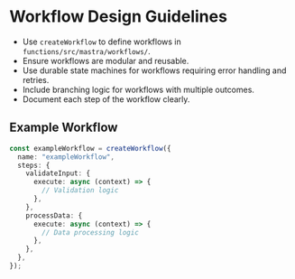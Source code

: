 # Workflow Design Guidelines

- Use `createWorkflow` to define workflows in `functions/src/mastra/workflows/`.
- Ensure workflows are modular and reusable.
- Use durable state machines for workflows requiring error handling and retries.
- Include branching logic for workflows with multiple outcomes.
- Document each step of the workflow clearly.

## Example Workflow

```typescript
const exampleWorkflow = createWorkflow({
  name: "exampleWorkflow",
  steps: {
    validateInput: {
      execute: async (context) => {
        // Validation logic
      },
    },
    processData: {
      execute: async (context) => {
        // Data processing logic
      },
    },
  },
});
```
